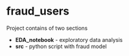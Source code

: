 # fraud_users

Project contains of two sections
<ul>
  <li><b>EDA_notebook</b> - exploratory data analysis</li>
  <li><b>src</b> - python script with fraud model</li>
</ul>
